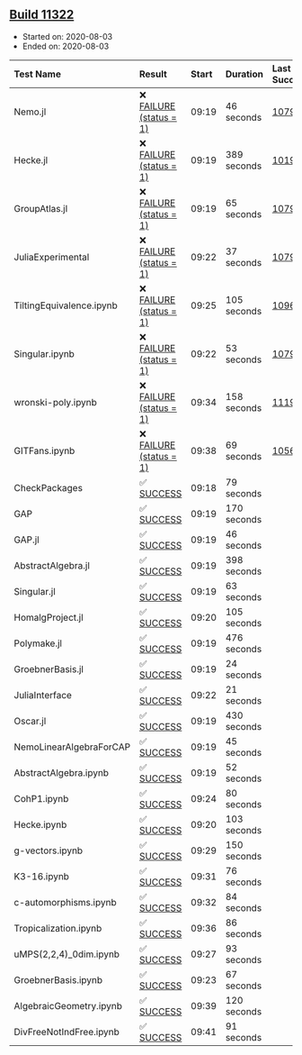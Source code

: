 ## [Build 11322](https://oscarci.mathematik.uni-kl.de/job/oscar/11322/)

* Started on: 2020-08-03
* Ended on: 2020-08-03

| Test Name    | Result | Start | Duration | Last Success | First Failure |
|:-------------|:-------|:------|:---------|:-------------|:--------------|
| Nemo.jl | ❌ [FAILURE (status = 1)](https://oscarci.mathematik.uni-kl.de/job/oscar/11322/artifact/logs/build-11322/Nemo.jl.log) | 09:19 | 46 seconds | [10790](https://oscarci.mathematik.uni-kl.de/job/oscar/10790/) | [10791](https://oscarci.mathematik.uni-kl.de/job/oscar/10791/) |
| Hecke.jl | ❌ [FAILURE (status = 1)](https://oscarci.mathematik.uni-kl.de/job/oscar/11322/artifact/logs/build-11322/Hecke.jl.log) | 09:19 | 389 seconds | [10197](https://oscarci.mathematik.uni-kl.de/job/oscar/10197/) | [10198](https://oscarci.mathematik.uni-kl.de/job/oscar/10198/) |
| GroupAtlas.jl | ❌ [FAILURE (status = 1)](https://oscarci.mathematik.uni-kl.de/job/oscar/11322/artifact/logs/build-11322/GroupAtlas.jl.log) | 09:19 | 65 seconds | [10790](https://oscarci.mathematik.uni-kl.de/job/oscar/10790/) | [10791](https://oscarci.mathematik.uni-kl.de/job/oscar/10791/) |
| JuliaExperimental | ❌ [FAILURE (status = 1)](https://oscarci.mathematik.uni-kl.de/job/oscar/11322/artifact/logs/build-11322/JuliaExperimental.log) | 09:22 | 37 seconds | [10790](https://oscarci.mathematik.uni-kl.de/job/oscar/10790/) | [10791](https://oscarci.mathematik.uni-kl.de/job/oscar/10791/) |
| TiltingEquivalence.ipynb | ❌ [FAILURE (status = 1)](https://oscarci.mathematik.uni-kl.de/job/oscar/11322/artifact/logs/build-11322/TiltingEquivalence.ipynb.log) | 09:25 | 105 seconds | [10962](https://oscarci.mathematik.uni-kl.de/job/oscar/10962/) | [10963](https://oscarci.mathematik.uni-kl.de/job/oscar/10963/) |
| Singular.ipynb | ❌ [FAILURE (status = 1)](https://oscarci.mathematik.uni-kl.de/job/oscar/11322/artifact/logs/build-11322/Singular.ipynb.log) | 09:22 | 53 seconds | [10790](https://oscarci.mathematik.uni-kl.de/job/oscar/10790/) | [10791](https://oscarci.mathematik.uni-kl.de/job/oscar/10791/) |
| wronski-poly.ipynb | ❌ [FAILURE (status = 1)](https://oscarci.mathematik.uni-kl.de/job/oscar/11322/artifact/logs/build-11322/wronski-poly.ipynb.log) | 09:34 | 158 seconds | [11192](https://oscarci.mathematik.uni-kl.de/job/oscar/11192/) | [11193](https://oscarci.mathematik.uni-kl.de/job/oscar/11193/) |
| GITFans.ipynb | ❌ [FAILURE (status = 1)](https://oscarci.mathematik.uni-kl.de/job/oscar/11322/artifact/logs/build-11322/GITFans.ipynb.log) | 09:38 | 69 seconds | [10566](https://oscarci.mathematik.uni-kl.de/job/oscar/10566/) | [10567](https://oscarci.mathematik.uni-kl.de/job/oscar/10567/) |
| CheckPackages | ✅ [SUCCESS](https://oscarci.mathematik.uni-kl.de/job/oscar/11322/artifact/logs/build-11322/CheckPackages.log) | 09:18 | 79 seconds |  |  |
| GAP | ✅ [SUCCESS](https://oscarci.mathematik.uni-kl.de/job/oscar/11322/artifact/logs/build-11322/GAP.log) | 09:19 | 170 seconds |  |  |
| GAP.jl | ✅ [SUCCESS](https://oscarci.mathematik.uni-kl.de/job/oscar/11322/artifact/logs/build-11322/GAP.jl.log) | 09:19 | 46 seconds |  |  |
| AbstractAlgebra.jl | ✅ [SUCCESS](https://oscarci.mathematik.uni-kl.de/job/oscar/11322/artifact/logs/build-11322/AbstractAlgebra.jl.log) | 09:19 | 398 seconds |  |  |
| Singular.jl | ✅ [SUCCESS](https://oscarci.mathematik.uni-kl.de/job/oscar/11322/artifact/logs/build-11322/Singular.jl.log) | 09:19 | 63 seconds |  |  |
| HomalgProject.jl | ✅ [SUCCESS](https://oscarci.mathematik.uni-kl.de/job/oscar/11322/artifact/logs/build-11322/HomalgProject.jl.log) | 09:20 | 105 seconds |  |  |
| Polymake.jl | ✅ [SUCCESS](https://oscarci.mathematik.uni-kl.de/job/oscar/11322/artifact/logs/build-11322/Polymake.jl.log) | 09:19 | 476 seconds |  |  |
| GroebnerBasis.jl | ✅ [SUCCESS](https://oscarci.mathematik.uni-kl.de/job/oscar/11322/artifact/logs/build-11322/GroebnerBasis.jl.log) | 09:19 | 24 seconds |  |  |
| JuliaInterface | ✅ [SUCCESS](https://oscarci.mathematik.uni-kl.de/job/oscar/11322/artifact/logs/build-11322/JuliaInterface.log) | 09:22 | 21 seconds |  |  |
| Oscar.jl | ✅ [SUCCESS](https://oscarci.mathematik.uni-kl.de/job/oscar/11322/artifact/logs/build-11322/Oscar.jl.log) | 09:19 | 430 seconds |  |  |
| NemoLinearAlgebraForCAP | ✅ [SUCCESS](https://oscarci.mathematik.uni-kl.de/job/oscar/11322/artifact/logs/build-11322/NemoLinearAlgebraForCAP.log) | 09:19 | 45 seconds |  |  |
| AbstractAlgebra.ipynb | ✅ [SUCCESS](https://oscarci.mathematik.uni-kl.de/job/oscar/11322/artifact/logs/build-11322/AbstractAlgebra.ipynb.log) | 09:19 | 52 seconds |  |  |
| CohP1.ipynb | ✅ [SUCCESS](https://oscarci.mathematik.uni-kl.de/job/oscar/11322/artifact/logs/build-11322/CohP1.ipynb.log) | 09:24 | 80 seconds |  |  |
| Hecke.ipynb | ✅ [SUCCESS](https://oscarci.mathematik.uni-kl.de/job/oscar/11322/artifact/logs/build-11322/Hecke.ipynb.log) | 09:20 | 103 seconds |  |  |
| g-vectors.ipynb | ✅ [SUCCESS](https://oscarci.mathematik.uni-kl.de/job/oscar/11322/artifact/logs/build-11322/g-vectors.ipynb.log) | 09:29 | 150 seconds |  |  |
| K3-16.ipynb | ✅ [SUCCESS](https://oscarci.mathematik.uni-kl.de/job/oscar/11322/artifact/logs/build-11322/K3-16.ipynb.log) | 09:31 | 76 seconds |  |  |
| c-automorphisms.ipynb | ✅ [SUCCESS](https://oscarci.mathematik.uni-kl.de/job/oscar/11322/artifact/logs/build-11322/c-automorphisms.ipynb.log) | 09:32 | 84 seconds |  |  |
| Tropicalization.ipynb | ✅ [SUCCESS](https://oscarci.mathematik.uni-kl.de/job/oscar/11322/artifact/logs/build-11322/Tropicalization.ipynb.log) | 09:36 | 86 seconds |  |  |
| uMPS(2,2,4)_0dim.ipynb | ✅ [SUCCESS](https://oscarci.mathematik.uni-kl.de/job/oscar/11322/artifact/logs/build-11322/uMPS-2-2-4-_0dim.ipynb.log) | 09:27 | 93 seconds |  |  |
| GroebnerBasis.ipynb | ✅ [SUCCESS](https://oscarci.mathematik.uni-kl.de/job/oscar/11322/artifact/logs/build-11322/GroebnerBasis.ipynb.log) | 09:23 | 67 seconds |  |  |
| AlgebraicGeometry.ipynb | ✅ [SUCCESS](https://oscarci.mathematik.uni-kl.de/job/oscar/11322/artifact/logs/build-11322/AlgebraicGeometry.ipynb.log) | 09:39 | 120 seconds |  |  |
| DivFreeNotIndFree.ipynb | ✅ [SUCCESS](https://oscarci.mathematik.uni-kl.de/job/oscar/11322/artifact/logs/build-11322/DivFreeNotIndFree.ipynb.log) | 09:41 | 91 seconds |  |  |
